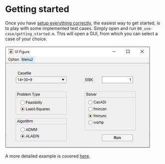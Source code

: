 # Getting started

Once you have [setup everything correctly](installation.md), the easiest way to get started, is to play with some implemented test cases.
Simply open and run `00_use-case/getting_started.m`.
This will open a GUI, from which you can select a case of your choice.

![rapidPF Gui](figs/gui.jpg)

A more detailed example is covered [here](example.md).